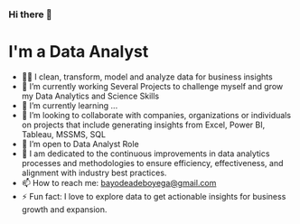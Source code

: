 ### Hi there 👋
# I'm a Data Analyst #
<!--
**Bayode52/Bayode52** is a ✨ _special_ ✨ repository because its `README.md` (this file) appears on your GitHub profile.

Here are some ideas to get you started:
-->

- 👨‍💻 I clean, transform, model and analyze data for business insights
- 🔭 I’m currently working Several Projects to challenge myself and grow my Data Analytics and Science Skills
- 🌱 I’m currently learning ...
- 👯 I’m looking to collaborate with companies, organizations or individuals on projects that include generating insights from Excel, Power BI, Tableau, MSSMS, SQL
- 🤔 I’m open to Data Analyst Role
- 💬 I am dedicated to the continuous improvements in data analytics processes and methodologies to ensure efficiency, effectiveness, and alignment with industry best practices.
- 📫 How to reach me: bayodeadeboyega@gmail.com
- ⚡ Fun fact: I love to explore data to get actionable insights for business growth and expansion.

